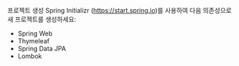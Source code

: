프로젝트 생성
Spring Initializr (https://start.spring.io)를 사용하여 다음 의존성으로 새 프로젝트를 생성하세요:
- Spring Web
- Thymeleaf
- Spring Data JPA
- Lombok
 
